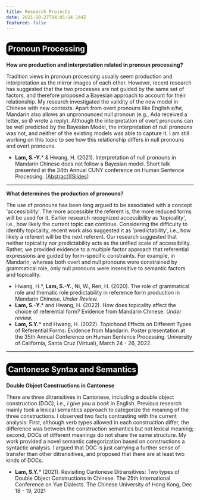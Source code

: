 ```yaml
---
title: Research Projects
date: 2021-10-27T04:05:14.144Z
featured: false
---
```

<h2 style="background-color:black; padding: 5px; width:fit-content;border-radius:10px;color:white"> <b>Pronoun Processing </b></h2>

**How are production and interpretation related in pronoun processing?**

Tradition views in pronoun processing usually seem production and interpretation as the mirror images of each other. However, recent research has suggested that the two processes are not guided by the same set of factors, and therefore proposed a Bayesian approach to account for their relationship. My research investigated the validity of the new model in Chinese with new contexts. Apart from overt pronouns like English *s/he,* Mandarin also allows an unpronounced null pronoun (e.g., Ada received a letter, so Ø wrote a reply). Although the interpretation of overt pronouns can be well predicted by the Bayesian Model, the interpretation of null pronouns was not, and neither of the existing models was able to capture it. I am still working on this topic to see how this relationship differs in null pronouns and overt pronouns.

* **Lam, S.-Y.*** & Hwang, H. (2021). Interpretation of null pronouns in Mandarin Chinese does not follow a Bayesian model. Short talk presented at the 34th Annual CUNY conference on Human Sentence Processing. \[[Abstract](https://www.cuny2021.io/wp-content/uploads/2021/02/CUNY_2021_abstract_126.pdf)\]\[[Slides](https://sylam.netlify.app/uploads/LamHwang2021_CUNY.pdf)\]

<hr>

**What determines the production of pronouns?**

The use of pronouns has been long argued to be associated with a concept 'accessibility'. The more accessible the referent is, the more reduced forms will be used for it. Earlier research recognized accessibility as 'topicality', i.e., how likely the current topic can continue. Considering the difficulty to identify topicality, recent work also suggested it as 'predictability', i.e., how likely a referent will be the next referent. Our research suggested that neither topicality nor predictability acts as the unified scale of accessibility. Rather, we provided evidence to a multiple factor approach that referential expressions are guided by form-specific constraints. For example, in Mandarin, whereas both overt and null pronouns were constrained by grammatical role, only null pronouns were insensitive to semantic factors and topicality.

* Hwang, H.\*, **Lam, S.-Y.**, Ni, W., Ren, H. (2020). The role of grammatical role and thematic role predictability in reference form production in Mandarin Chinese. *Under Review.*
* **Lam, S.-Y.*** and Hwang, H. (2022). How does topicality affect the choice of referential form? Evidence from Mandarin Chinese. *Under review.*
* **Lam, S.Y.*** and Hwang, H. (2022). Topichood Effects on Different Types of Referential Forms: Evidence from
Mandarin. Poster presentation at the 35th Annual Conference on Human Sentence Processing. University of California,
Santa Cruz (Virtual), March 24 - 26, 2022.

<hr>

<h2 style="background-color:black; padding: 5px; width:fit-content;border-radius:10px;color:white"> <b>Cantonese Syntax and Semantics </b></h2>

**Double Object Constructions in Cantonese**

There are three ditransitives in Cantonese, including a double object construction (DOC), i.e., *I give you a book* in English. Previous research mainly took a lexical semantics approach to categorize the meaning of the three constructions. I observed two facts contrasting with the current analysis: First, although verb types allowed in each construction differ, the difference was between the construction semantics but not lexical meaning; second, DOCs of different meanings do not share the same structure. My work provided a novel semantic categorization based on constructions a syntactic analysis. I argued that DOC is just carrying a further sense of transfer than other ditransitives, and proposed that there are at least two kinds of DOCs.

* **Lam, S.Y.*** (2021). Revisiting Cantonese Ditransitives: Two types of Double Object Constructions in Chinese.
The 25th International Conference on Yue Dialects. The Chinese University of Hong Kong, Dec 18 - 19, 2021